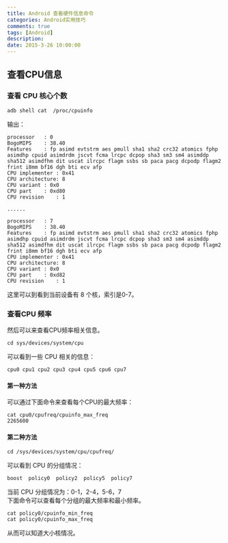 ```yaml
---
title: Android 查看硬件信息命令
categories: Android实用技巧
comments: true
tags: [Android]
description: 
date: 2015-3-26 10:00:00
---
```



## 查看CPU信息

### 查看 CPU 核心个数

```
adb shell cat  /proc/cpuinfo
```

输出：

```
processor	: 0
BogoMIPS	: 38.40
Features	: fp asimd evtstrm aes pmull sha1 sha2 crc32 atomics fphp asimdhp cpuid asimdrdm jscvt fcma lrcpc dcpop sha3 sm3 sm4 asimddp sha512 asimdfhm dit uscat ilrcpc flagm ssbs sb paca pacg dcpodp flagm2 frint i8mm bf16 dgh bti ecv afp
CPU implementer	: 0x41
CPU architecture: 8
CPU variant	: 0x0
CPU part	: 0xd80
CPU revision	: 1

......

processor	: 7
BogoMIPS	: 38.40
Features	: fp asimd evtstrm aes pmull sha1 sha2 crc32 atomics fphp asimdhp cpuid asimdrdm jscvt fcma lrcpc dcpop sha3 sm3 sm4 asimddp sha512 asimdfhm dit uscat ilrcpc flagm ssbs sb paca pacg dcpodp flagm2 frint i8mm bf16 dgh bti ecv afp
CPU implementer	: 0x41
CPU architecture: 8
CPU variant	: 0x0
CPU part	: 0xd82
CPU revision	: 1
```

这里可以到看到当前设备有 8 个核，索引是0-7。     


### 查看CPU 频率

然后可以来查看CPU频率相关信息。    

```
cd sys/devices/system/cpu   
```

可以看到一些 CPU 相关的信息：

```
cpu0 cpu1 cpu2 cpu3 cpu4 cpu5 cpu6 cpu7
```

#### 第一种方法

可以通过下面命令来查看每个CPU的最大频率：

```
cat cpu0/cpufreq/cpuinfo_max_freq
2265600
```

#### 第二种方法

```
cd /sys/devices/system/cpu/cpufreq/
```

可以看到 CPU 的分组情况：     

```
boost  policy0  policy2  policy5  policy7
```

当前 CPU 分组情况为：0-1，2-4，5-6，7        
下面命令可以查看每个分组的最大频率和最小频率。     

```
cat policy0/cpuinfo_min_freq
cat policy0/cpuinfo_max_freq
```

从而可以知道大小核情况。    






